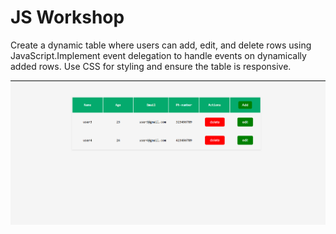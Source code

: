 # JS Workshop

Create a dynamic table where users can add, edit, and delete rows using JavaScript.Implement event delegation to handle events on dynamically added rows. Use CSS for styling and ensure the table is responsive.

![alt txt](https://github.com/SaiMethish/workshop/blob/22bf6886cf0f854bed804672779909717cdd7a31/screenshots/mainpage.png)
